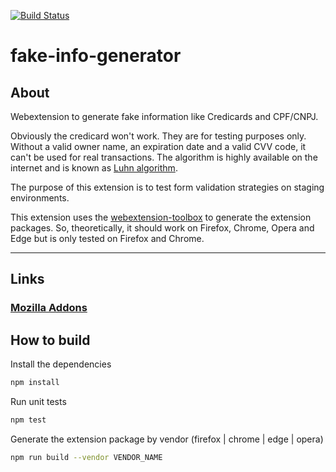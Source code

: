 [![Build Status](https://travis-ci.org/dbiagi/fake-info-generator.svg?branch=master)](https://travis-ci.org/dbiagi/fake-info-generator)

# fake-info-generator

## About

Webextension to generate fake information like Credicards and CPF/CNPJ.

Obviously the credicard won't work. They are for testing purposes only. Without a valid owner name, an expiration date and a valid CVV code, it can't be used for real transactions. The algorithm is highly available on the internet and is known as [Luhn algorithm](https://en.wikipedia.org/wiki/Luhn_algorithm).


The purpose of this extension is to test form validation strategies on staging environments.

This extension uses the [webextension-toolbox](https://github.com/webextension-toolbox/webextension-toolbox) to generate the extension packages. So, theoretically, it should work on Firefox, Chrome, Opera and Edge but is only tested on Firefox and Chrome.

---

## Links

### [Mozilla Addons](https://addons.mozilla.org/en-US/firefox/addon/fake-info-generator/)

## How to build

Install the dependencies

```sh
npm install
```

Run unit tests
```sh
npm test
```

Generate the extension package by vendor (firefox | chrome | edge | opera)
```sh
npm run build --vendor VENDOR_NAME
```

